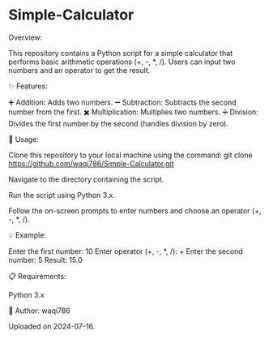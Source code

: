 # Simple-Calculator

Overview:

This repository contains a Python script for a simple calculator that performs basic arithmetic operations (+, -, *, /). Users can input two numbers and an operator to get the result.


✨ Features:

➕ Addition: Adds two numbers.
➖ Subtraction: Subtracts the second number from the first.
✖️ Multiplication: Multiplies two numbers.
➗ Division: Divides the first number by the second (handles division by zero).


🚀 Usage:

Clone this repository to your local machine using the command: git clone https://github.com/waqi786/Simple-Calculator.git

Navigate to the directory containing the script.

Run the script using Python 3.x.

Follow the on-screen prompts to enter numbers and choose an operator (+, -, *, /).


💡 Example:

Enter the first number: 10
Enter operator (+, -, *, /): +
Enter the second number: 5
Result: 15.0


📋 Requirements:

Python 3.x


👤 Author:
waqi786


Uploaded on 2024-07-16.
